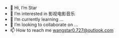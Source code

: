 - 👋 Hi, I’m Star
- 👀 I’m interested in 影视电影音乐
- 🌱 I’m currently learning ...
- 💞️ I’m looking to collaborate on ...
- 📫 How to reach me wangstar0.727@outlook.com

<!---
wxin0788/wxin0788 is a ✨ special ✨ repository because its `README.md` (this file) appears on your GitHub profile.
You can click the Preview link to take a look at your changes.
--->
